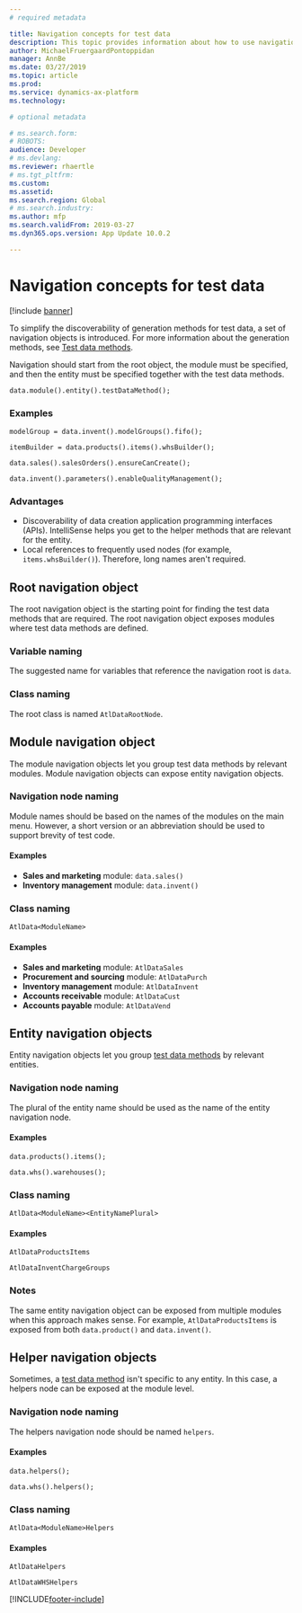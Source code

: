 ```yaml
---
# required metadata

title: Navigation concepts for test data
description: This topic provides information about how to use navigation to simplify the discoverability of test data generation methods.
author: MichaelFruergaardPontoppidan
manager: AnnBe
ms.date: 03/27/2019
ms.topic: article
ms.prod: 
ms.service: dynamics-ax-platform
ms.technology: 

# optional metadata

# ms.search.form: 
# ROBOTS: 
audience: Developer
# ms.devlang: 
ms.reviewer: rhaertle
# ms.tgt_pltfrm: 
ms.custom: 
ms.assetid: 
ms.search.region: Global
# ms.search.industry: 
ms.author: mfp
ms.search.validFrom: 2019-03-27
ms.dyn365.ops.version: App Update 10.0.2

---
```


# Navigation concepts for test data

[!include [banner](../includes/banner.md)]

To simplify the discoverability of generation methods for test data, a set of navigation objects is introduced. For more information about the generation methods, see [Test data methods](test-data-methods.md).

Navigation should start from the root object, the module must be specified, and then the entity must be specified together with the test data methods.

```xpp
data.module().entity().testDataMethod();
```

### Examples

```xpp
modelGroup = data.invent().modelGroups().fifo();

itemBuilder = data.products().items().whsBuilder();

data.sales().salesOrders().ensureCanCreate();

data.invent().parameters().enableQualityManagement();
```

### Advantages

- Discoverability of data creation application programming interfaces (APIs). IntelliSense helps you get to the helper methods that are relevant for the entity.
- Local references to frequently used nodes (for example, `items.whsBuilder()`). Therefore, long names aren't required.

## Root navigation object

The root navigation object is the starting point for finding the test data methods that are required. The root navigation object exposes modules where test data methods are defined.

### Variable naming

The suggested name for variables that reference the navigation root is `data`.

### Class naming

The root class is named `AtlDataRootNode`.

## Module navigation object

The module navigation objects let you group test data methods by relevant modules. Module navigation objects can expose entity navigation objects.

### Navigation node naming

Module names should be based on the names of the modules on the main menu. However, a short version or an abbreviation should be used to support brevity of test code.

#### Examples

- **Sales and marketing** module: `data.sales()`
- **Inventory management** module: `data.invent()`

### Class naming

`AtlData<ModuleName>`

#### Examples

- **Sales and marketing** module: `AtlDataSales`
- **Procurement and sourcing** module: `AtlDataPurch`
- **Inventory management** module: `AtlDataInvent`
- **Accounts receivable** module: `AtlDataCust`
- **Accounts payable** module: `AtlDataVend`

## Entity navigation objects

Entity navigation objects let you group [test data methods](test-data-methods.md) by relevant entities.

### Navigation node naming

The plural of the entity name should be used as the name of the entity navigation node.

#### Examples

```xpp
data.products().items();

data.whs().warehouses();
```

### Class naming 

`AtlData<ModuleName><EntityNamePlural>`

#### Examples

```xpp
AtlDataProductsItems

AtlDataInventChargeGroups
```

### Notes

The same entity navigation object can be exposed from multiple modules when this approach makes sense. For example, `AtlDataProductsItems` is exposed from both `data.product()` and `data.invent()`.

## Helper navigation objects

Sometimes, a [test data method](test-data-methods.md) isn't specific to any entity. In this case, a helpers node can be exposed at the module level. 

### Navigation node naming

The helpers navigation node should be named `helpers`.

#### Examples

```xpp
data.helpers();

data.whs().helpers();
```

### Class naming

`AtlData<ModuleName>Helpers`

#### Examples

```xpp
AtlDataHelpers

AtlDataWHSHelpers
```


[!INCLUDE[footer-include](../../../includes/footer-banner.md)]